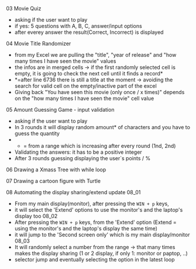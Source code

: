 03 Movie Quiz
- asking if the user want to play
- if yes: 5 questions with A, B, C, answer/input options
- after everey answer the result(Correct, Incorrect) is displayed

04 Movie Title Randomizer
- from my Excel we are pulling the "title", "year of release" and "how many times I have seen the movie" values
- the infos are in merged cells -> if the first randomly selected cell is empty, it is going to check the next cell until it finds a record*
- *=after line 6736 there is still a title at the moment -> avoiding the search for valid cell on the empty/inactive part of the excel
- Giving back "You have seen this movie (only once / x times)" depends on the "how many times I have seen the movie" cell value

05 Amount Guessing Game - input validation
- asking if the user want to play
- In 3 rounds it will display random amount* of characters and you have to guess the quantity
- * = from a range which is increasing after every round (1nd, 2nd)
- Validating the answers: it has to be a positive integer
- After 3 rounds guessing displaying the user`s points / %

06 Drawing a Xmass Tree with while loop

07 Drawing a cartoon figure with Turtle

08 Automating the display sharing/extend update
08_01 
   - From my main display(monitor), after pressing the `WIN + p` keys, 
   - it will select the 'Extend' options to use the monitor's and the laptop's display too
08_02
   - After pressing the `WIN + p` keys, from the 'Extend' option (Extend = using the monitor's and the laptop's display the same time)
   - it will jump to the 'Second screen only' which is my main display/monitor
08_03
   - It will randomly select a number from the range -> that many times makes the display sharing (1 or 2 display, if only 1: monitor or paptop, ..)
   - selector jump and eventually selecting the option in the latest loop